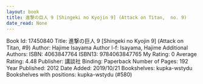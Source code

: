 ```yaml
---
layout: book
title: 進撃の巨人 9 [Shingeki no Kyojin 9] (Attack on Titan,  no. 9)
date_read: None
---
```


Book Id: 17450840
Title: 進撃の巨人 9 [Shingeki no Kyojin 9] (Attack on Titan, #9)
Author: Hajime Isayama
Author l-f: Isayama, Hajime
Additional Authors: 
ISBN: 4063847764
ISBN13: 9784063847765
My Rating: 0
Average Rating: 4.48
Publisher: 講談社
Binding: Paperback
Number of Pages: 192
Year Published: 2012
Date Added: 2019/10/21
Bookshelves: kupka-wstydu
Bookshelves with positions: kupka-wstydu (#580)

